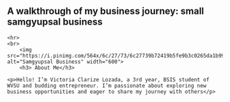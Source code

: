 <!DOCTYPE html>
<html lang="en">
<head>
    <meta charset="UTF-8">
    <meta name="viewport" content="width=device-width, initial-scale=1.0">
  </head>
<body>
    <p>
    <h2>A walkthrough of my business journey: small samgyupsal business</h2>

    <hr>
    <br>
		<img src="https://i.pinimg.com/564x/6c/27/73/6c27739b72419b5fe9b3c0265da1b99b.jpg" alt="Samgyupsal Business" width="600">
        <h3> About Me</h3>

    <p>Hello! I’m Victoria Clarize Lozada, a 3rd year, BSIS student of WVSU and budding entrepreneur. I’m passionate about exploring new business opportunities and eager to share my journey with others</p>

</body>
</html>
